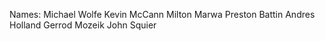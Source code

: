 Names:
Michael Wolfe
Kevin McCann
Milton Marwa
Preston Battin
Andres Holland
Gerrod Mozeik
John Squier

